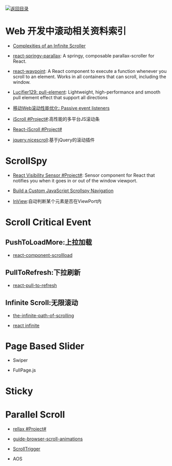 [![返回目录](https://parg.co/UGo)](https://parg.co/b4z) 
 
 
 
# Web 开发中滚动相关资料索引

- [Complexities of an Infinite Scroller](https://developers.google.com/web/updates/2016/07/infinite-scroller)

- [react-springy-parallax](https://github.com/drcmda/react-springy-parallax): A springy, composable parallax-scroller for React.

- [react-waypoint](https://github.com/brigade/react-waypoint): A React component to execute a function whenever you scroll to an element. Works in all containers that can scroll, including the window.

- [Lucifier129: pull-element](https://github.com/Lucifier129/pull-element): Lightweight, high-performance and smooth pull element effect that support all directions

- [移动Web滚动性能优化: Passive event listeners](https://zhuanlan.zhihu.com/p/24555031)

- [iScroll #Project#](http://iscrolljs.com/#whos):高性能的多平台JS滚动条

- [React-iScroll #Project#](https://github.com/schovi/react-iscroll)

- [jquery.nicescroll](https://github.com/inuyaksa/jquery.nicescroll):基于jQuery的滚动插件



# ScrollSpy

- [React Visibility Sensor #Project#](https://github.com/joshwnj/react-visibility-sensor): Sensor component for React that notifies you when it goes in or out of the window viewport.

- [Build a Custom JavaScript Scrollspy Navigation](https://scotch.io/tutorials/build-a-custom-javascript-scrollspy-navigation)


- [InView](https://github.com/camwiegert/in-view):自动判断某个元素是否在ViewPort内

# Scroll Critical Event 

## PushToLoadMore:上拉加载

- [react-component-scrollload](https://github.com/nrako/react-component-scrollload)

## PullToRefresh:下拉刷新

- [react-pull-to-refresh](https://github.com/bryaneaton13/react-pull-to-refresh)

## Infinite Scroll:无限滚动

- [the-infinite-path-of-scrolling](https://medium.com/@jankuca/the-infinite-path-of-scrolling-463bc649c7bd#.ut93imoai)

- [react infinite](https://github.com/seatgeek/react-infinite)

# Page Based Slider

- Swiper

- FullPage.js


# Sticky

# Parallel Scroll
- [rellax #Project#](https://github.com/dixonandmoe/rellax)

- [guide-browser-scroll-animations](http://developer.telerik.com/featured/guide-browser-scroll-animations/?ref=mybridge.co)

- [ScrollTrigger](https://github.com/terwanerik/ScrollTrigger)

- AOS